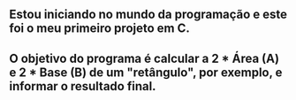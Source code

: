 <h2>Estou iniciando no mundo da programação e este foi o meu primeiro projeto em C.<h2>
<h7>O objetivo do programa é calcular a 2 * Área (A) e 2 * Base (B) de um "retângulo", por exemplo, e informar o resultado final.<h7>
